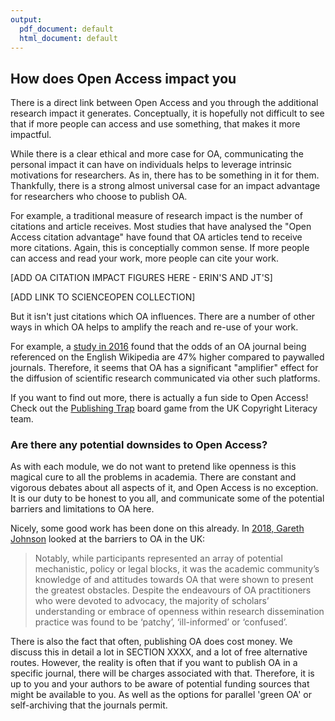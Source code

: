```yaml
---
output:
  pdf_document: default
  html_document: default
---
```


## How does Open Access impact you <a name="impact"></a>

There is a direct link between Open Access and you through the additional research impact it generates. Conceptually, it is hopefully not difficult to see that if more people can access and use something, that makes it more impactful.

While there is a clear ethical and more case for OA, communicating the personal impact it can have on individuals helps to leverage intrinsic motivations for researchers. As in, there has to be something in it for them. Thankfully, there is a strong almost universal case for an impact advantage for researchers who choose to publish OA.

For example, a traditional measure of research impact is the number of citations and article receives. Most studies that have analysed the "Open Access citation advantage" have found that OA articles tend to receive more citations. Again, this is conceptially common sense. If more people can access and read your work, more people can cite your work.

[ADD OA CITATION IMPACT FIGURES HERE - ERIN'S AND JT'S]

[ADD LINK TO SCIENCEOPEN COLLECTION]

But it isn't just citations which OA influences. There are a number of other ways in which OA helps to amplify the reach and re-use of your work.

For example, a [study in 2016](https://onlinelibrary.wiley.com/doi/full/10.1002/asi.23687) found that the odds of an OA journal being referenced on the English Wikipedia are 47% higher compared to paywalled journals. Therefore, it seems that OA has a significant "amplifier" effect for the diffusion of scientific research communicated via other such platforms.

If you want to find out more, there is actually a fun side to Open Access! Check out the [Publishing Trap](https://copyrightliteracy.org/resources/the-publishing-trap/) board game from the UK Copyright Literacy team. 


### Are there any potential downsides to Open Access?

As with each module, we do not want to pretend like openness is this magical cure to all the problems in academia. There are constant and vigorous debates about all aspects of it, and Open Access is no exception. It is our duty to be honest to you all, and communicate some of the potential barriers and limitations to OA here.

Nicely, some good work has been done on this already. In [2018, Gareth Johnson](https://github.com/OpenScienceMOOC/Module-6-Open-Access-to-Research-Papers/blob/master/Reading%20Material_Open%20Access%20to%20Research%20Papers/Johnson%2C%202018.pdf) looked at the barriers to OA in the UK:

> Notably, while participants represented an array of potential mechanistic, policy or legal blocks, it was the academic community’s knowledge of and attitudes towards OA that were shown to present the greatest obstacles. Despite the endeavours of OA practitioners who were devoted to advocacy, the majority of scholars’ understanding or embrace of openness within research dissemination practice was found to be ‘patchy’, ‘ill-informed’ or ‘confused’.

There is also the fact that often, publishing OA does cost money. We discuss this in detail a lot in SECTION XXXX, and a lot of free alternative routes. However, the reality is often that if you want to publish OA in a specific journal, there will be charges associated with that. Therefore, it is up to you and your authors to be aware of potential funding sources that might be available to you. As well as the options for parallel 'green OA' or self-archiving that the journals permit.
